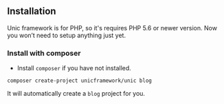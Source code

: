 ## Installation

  Unic framework is for PHP, so it's requires PHP 5.6 or newer version. Now you won’t need to setup anything just yet.

### Install with composer

  - Install `composer` if you have not installed.

```shell
composer create-project unicframework/unic blog
```

  It will automatically create a `blog` project for you.
